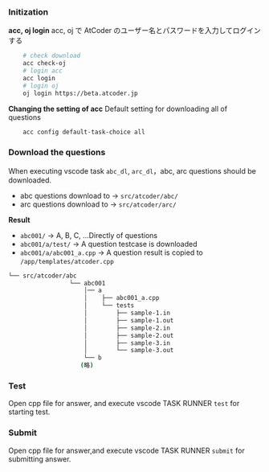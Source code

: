 ### Initization

**acc, oj login**
acc, oj で AtCoder のユーザー名とパスワードを入力してログインする

```bash
    # check download 
    acc check-oj
    # login acc
    acc login
    # login oj
    oj login https://beta.atcoder.jp
```

**Changing the setting of acc**
Default setting for downloading all of questions

```bash
    acc config default-task-choice all
```


### Download the questions
When executing vscode task `abc_dl`, `arc_dl`，abc, arc questions should be downloaded.

- abc questions download to -> `src/atcoder/abc/`
- arc questions download to -> `src/atcoder/arc/`

**Result**
- `abc001/` -> A, B, C, ...Directly of questions
- `abc001/a/test/` -> A question testcase is downloaded 
- `abc001/a/abc001_a.cpp` -> A question result is copied to `/app/templates/atcoder.cpp`

```bash
└── src/atcoder/abc
　　        　    └── abc001
　　        　        │── a
　　        　        │    ├── abc001_a.cpp
　　        　        │    └── tests
　　        　        │        ├── sample-1.in
　　        　        │        ├── sample-1.out
　　        　        │        ├── sample-2.in
　　        　        │        ├── sample-2.out
　　        　        │        ├── sample-3.in
　　        　        │        └── sample-3.out
　　　　　　　　      　└── b
                    (略)
```

### Test
Open cpp file for answer, and execute vscode TASK RUNNER `test` for starting test. 


### Submit
Open cpp file for answer,and execute vscode TASK RUNNER `submit` for submitting answer.
